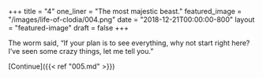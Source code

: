 +++
title = "4"
one_liner = "The most majestic beast."
featured_image = "/images/life-of-clodia/004.png"
date = "2018-12-21T00:00:00-800"
layout = "featured-image"
draft = false
+++

The worm said, “If your plan is to see everything, why not start right here? I’ve seen some crazy things, let me tell you.”

[Continue]({{< ref "005.md" >}})
